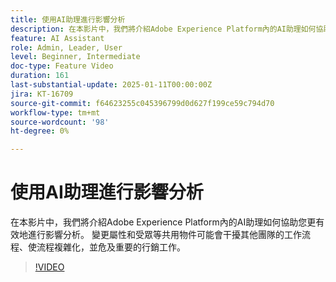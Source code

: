 ```yaml
---
title: 使用AI助理進行影響分析
description: 在本影片中，我們將介紹Adobe Experience Platform內的AI助理如何協助您更有效地進行影響分析。 變更屬性和受眾等共用物件可能會干擾其他團隊的工作流程、使流程複雜化，並危及重要的行銷工作。
feature: AI Assistant
role: Admin, Leader, User
level: Beginner, Intermediate
doc-type: Feature Video
duration: 161
last-substantial-update: 2025-01-11T00:00:00Z
jira: KT-16709
source-git-commit: f64623255c045396799d0d627f199ce59c794d70
workflow-type: tm+mt
source-wordcount: '98'
ht-degree: 0%

---
```



# 使用AI助理進行影響分析

在本影片中，我們將介紹Adobe Experience Platform內的AI助理如何協助您更有效地進行影響分析。 變更屬性和受眾等共用物件可能會干擾其他團隊的工作流程、使流程複雜化，並危及重要的行銷工作。

>[!VIDEO](https://video.tv.adobe.com/v/3441691/?learn=on&enablevpops&captions=chi_hant)
